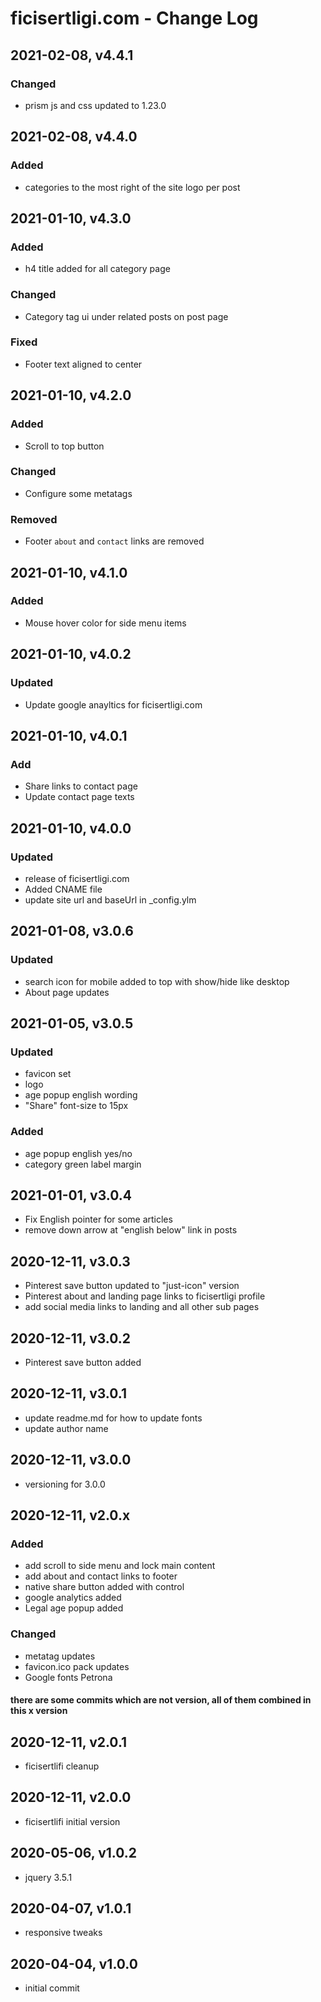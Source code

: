 # ficisertligi.com - Change Log

## 2021-02-08, v4.4.1
### Changed
- prism js and css updated to 1.23.0

## 2021-02-08, v4.4.0
### Added
- categories to the most right of the site logo per post

## 2021-01-10, v4.3.0
### Added
- h4 title added for all category page
### Changed
- Category tag ui under related posts on post page
### Fixed
- Footer text aligned to center

## 2021-01-10, v4.2.0
### Added
- Scroll to top button
### Changed
- Configure some metatags
### Removed
- Footer `about` and `contact` links are removed

## 2021-01-10, v4.1.0
### Added
- Mouse hover color for side menu items

## 2021-01-10, v4.0.2
### Updated
- Update google anayltics for ficisertligi.com

## 2021-01-10, v4.0.1
### Add
- Share links to contact page
- Update contact page texts

## 2021-01-10, v4.0.0
### Updated
- release of ficisertligi.com
- Added CNAME file
- update site url and baseUrl in _config.ylm

## 2021-01-08, v3.0.6
### Updated
- search icon for mobile added to top with show/hide like desktop
- About page updates

## 2021-01-05, v3.0.5
### Updated
- favicon set
- logo
- age popup english wording
- "Share" font-size to 15px
### Added
- age popup english yes/no
- category green label margin 

## 2021-01-01, v3.0.4
- Fix English pointer for some articles
- remove down arrow at "english below" link in posts

## 2020-12-11, v3.0.3
- Pinterest save button updated to "just-icon" version
- Pinterest about and landing page links to ficisertligi profile
- add social media links to landing and all other sub pages

## 2020-12-11, v3.0.2
- Pinterest save button added

## 2020-12-11, v3.0.1
- update readme.md for how to update fonts
- update author name

## 2020-12-11, v3.0.0
- versioning for 3.0.0

## 2020-12-11, v2.0.x
### Added
- add scroll to side menu and lock main content
- add about and contact links to footer
- native share button added with control
- google analytics added
- Legal age popup added
### Changed
- metatag updates
- favicon.ico pack updates
- Google fonts Petrona
#### there are some commits which are not version, all of them combined in this x version

## 2020-12-11, v2.0.1
- ficisertlifi cleanup

## 2020-12-11, v2.0.0
- ficisertlifi initial version

## 2020-05-06, v1.0.2
- jquery 3.5.1

## 2020-04-07, v1.0.1
- responsive tweaks

## 2020-04-04, v1.0.0
- initial commit